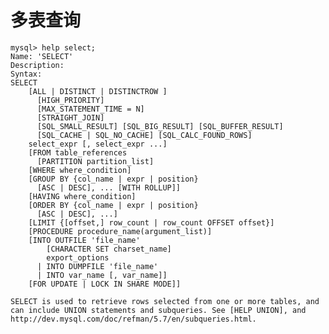 # 多表查询

    mysql> help select;
    Name: 'SELECT'
    Description:
    Syntax:
    SELECT
        [ALL | DISTINCT | DISTINCTROW ]
          [HIGH_PRIORITY]
          [MAX_STATEMENT_TIME = N]
          [STRAIGHT_JOIN]
          [SQL_SMALL_RESULT] [SQL_BIG_RESULT] [SQL_BUFFER_RESULT]
          [SQL_CACHE | SQL_NO_CACHE] [SQL_CALC_FOUND_ROWS]
        select_expr [, select_expr ...]
        [FROM table_references
          [PARTITION partition_list]
        [WHERE where_condition]
        [GROUP BY {col_name | expr | position}
          [ASC | DESC], ... [WITH ROLLUP]]
        [HAVING where_condition]
        [ORDER BY {col_name | expr | position}
          [ASC | DESC], ...]
        [LIMIT {[offset,] row_count | row_count OFFSET offset}]
        [PROCEDURE procedure_name(argument_list)]
        [INTO OUTFILE 'file_name'
            [CHARACTER SET charset_name]
            export_options
          | INTO DUMPFILE 'file_name'
          | INTO var_name [, var_name]]
        [FOR UPDATE | LOCK IN SHARE MODE]]
    
    SELECT is used to retrieve rows selected from one or more tables, and
    can include UNION statements and subqueries. See [HELP UNION], and
    http://dev.mysql.com/doc/refman/5.7/en/subqueries.html.